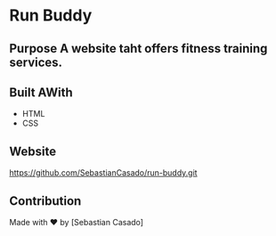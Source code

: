 # Run Buddy

## Purpose A website taht offers fitness training services.

## Built AWith 
* HTML
* CSS

## Website
https://github.com/SebastianCasado/run-buddy.git

## Contribution
Made with ❤️ by [Sebastian Casado]